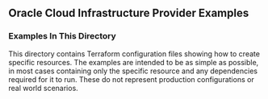## Oracle Cloud Infrastructure Provider Examples

###  Examples In This Directory
This directory contains Terraform configuration files showing how to create specific resources. The examples are intended 
to be as simple as possible, in most cases containing only the specific resource and any dependencies required for it to run. 
These do not represent production configurations or real world scenarios.